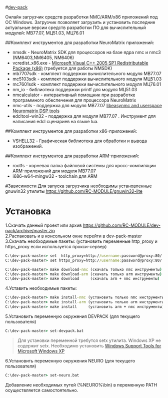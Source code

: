 ﻿#[dev-pack](https://github.com/RC-MODULE/dev-pack)

Онлайн загрузчик средств разработки NMC/ARM/x86 приложений под ОС Windows. 
Загрузчик позволяет загрузить и установить последние актуальные версии средств разработки ПО для вычислительный модулей: МВ77.07, МЦ51.03, МЦ76.01

##Комплект инструментов для разработки NeuroMatrix приложений:  
- nmsdk - NeuroMatrix SDK  для процессоров на базе ядра nmc и nmc3 (NM6403,NM6405, NM6406)
- vcredist_x86.exe - [Microsoft Visual C++ 2005 SP1 Redistributable Package (x86)](https://www.microsoft.com/en-us/download/details.aspx?id=5638) (требуется для работы NMSDK)
- mb7707sdk  - комплект поддержки вычислительного модуля МВ77.07  
- mc5103sdk  - комплект поддержки вычислительного модуля МЦ51.03  
- mc7601sdk  - комплект поддержки вычислительного модуля МЦ76.01  
- nm_io - библиотека поддержки printf для модуля МЦ51.03
- nmcalculator  - интерактивный помощник при разработке программного обеспечения для процессора NeuroMatrix
- nmc-utils  - поддержка для модуля МВ77.07 [libeasynmc and userspace Neuromatrix DSP tools](https://github.com/RC-MODULE/nmc-utils)  
- edcltool-win32 -  поддержка для модуля МВ77.07 . Инструмент для написания edcl сценариев на языке lua.  

##Комплект инструментов для разработки x86-приложений:
- VSHELL32 -  Графическая библиотека для обработки и вывода изображений. 

##Комплект инструментов для разработки ARM-приложений:
- rootfs - корневая папка файловой системы для кросс-компиляции ARM-приложений для модуля МВ77.07
- i686-w64-mingw32 - toolchain для ARM


#Зависимости
  Для запуска загрузчика необходимы установленные gnuwin32 утилиты https://github.com/RC-MODULE/gnuwin32-lite
  

# Установка 
1.Скачать данный проект или архив https://github.com/RC-MODULE/dev-pack/archive/master.zip  
2.Распаковать и в консольном окне перейти в dev-pack-master  
3.Cкачать необходимые пакеты:   (установить переменные http_proxy и https_proxy если используется прокси-сервер)

```bat
С:\dev-pack-master> set  http_proxy=http://username:password@proxy:80/
С:\dev-pack-master> set https_proxy=http://username:password@proxy:80/

С:\dev-pack-master> make download-nmc (скачать только nmc инструменты)  
С:\dev-pack-master> make download-arm (скачать только arm инструменты)  
С:\dev-pack-master> make download     (скачать arm + nmc инструменты)  
```   

4.Уставить необходимые пакеты:    
```bat
С:\dev-pack-master> make install-nmc (установить только nmc инструменты)  
С:\dev-pack-master> make install-arm (установить только arm инструменты)  
С:\dev-pack-master> make install     (установить arm + nmc инструменты)  
```   

5.Установить переменную окружения DEVPACK (для текущего пользователя)
```bat
С:\dev-pack-master> set-devpack.bat
```	
> Для установки переменной требутся setx утилита. Windows XP не содержит setx. Необходимо установить [Windows Support Tools for Microsoft Windows XP](https://www.microsoft.com/en-us/download/details.aspx?id=18546)

6.Установить  переменную окружения NEURO  (для текущего пользователя)
```bat
С:\dev-pack-master> set-neuro.bat
```	

Добавление необходимых путей (%NEURO%\bin) в переменную PATН осуществляется самостоятельно. 



  